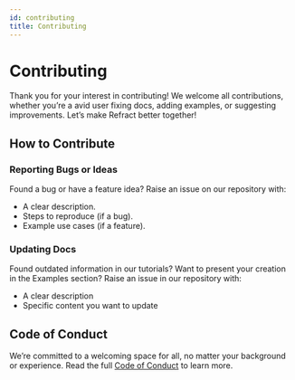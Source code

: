```yaml
---
id: contributing
title: Contributing
---
```


# Contributing

Thank you for your interest in contributing! We welcome all contributions, whether you’re a avid user fixing docs, adding examples, or suggesting improvements. Let’s make Refract better together!

## How to Contribute

### Reporting Bugs or Ideas

Found a bug or have a feature idea? Raise an issue on our repository with:

- A clear description.
- Steps to reproduce (if a bug).
- Example use cases (if a feature).

### Updating Docs

Found outdated information in our tutorials? Want to present your creation in the Examples section? Raise an issue in our repository with:

- A clear description
- Specific content you want to update

## Code of Conduct

We’re committed to a welcoming space for all, no matter your background or experience. Read the full [Code of Conduct](https://github.com/CBID2/refract-docs/blob/main/CODE_OF_CONDUCT.md) to learn more.
